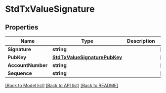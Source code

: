 # StdTxValueSignature

## Properties

Name | Type | Description | Notes
------------ | ------------- | ------------- | -------------
**Signature** | **string** |  | [optional] 
**PubKey** | [**StdTxValueSignaturePubKey**](StdTx_value_signature_pub_key.md) |  | [optional] 
**AccountNumber** | **string** |  | [optional] 
**Sequence** | **string** |  | [optional] 

[[Back to Model list]](../README.md#documentation-for-models) [[Back to API list]](../README.md#documentation-for-api-endpoints) [[Back to README]](../README.md)


